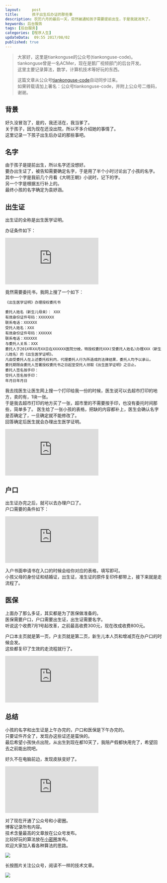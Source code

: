 ```yaml
---  
layout:     post  
title:      孩子出生后办证的那些事
description: 农历六月的最后一天，突然被通知孩子需要提前出生，于是我就消失了。  
keywords: 后台服务  
tags: [后台服务]  
categories: [程序人生]  
updateData:  09:55 2017/08/02
published: true  
---  
```

  
  
>   
> 大家好，这里是tiankonguse的公众号(tiankonguse-code)。    
> tiankonguse曾是一名ACMer，现在是鹅厂视频部门的后台开发。    
> 这里主要记录算法，数学，计算机技术等好玩的东西。   
>      
> 这篇文章从公众号[tiankonguse-code](http://mp.weixin.qq.com/s/Cte5aGAGuwAQ5tmQXTPhGw)自动同步过来。    
> 如果转载请加上署名：公众号tiankonguse-code，并附上公众号二维码，谢谢。  
>   
>    
  

## 背景

好久没冒泡了，是的，我还活在，我当爹了。  
关于孩子，因为现在还没出院，所以不多介绍她的事情了。  
这里记录一下孩子出生后办证的那些事吧。  


## 名字

由于孩子是提前出生，所以名字还没想好。  
要办出生证了，被告知需要确定名字，于是用了半个小时讨论出了小孩的名字。  
其中一个字是我前几个月看《大明王朝》小说时，记下的字。  
另一个字是根据五行补上的。  
最终小孩的名字确定为袁妤涵。  



## 出生证

出生证的全称是出生医学证明。  

办证条件如下：  


![](http://tiankonguse.com/lab/cloudLink/baidupan.php?url=/1915453531/440872460.jpg)



竟然需要委托书，我网上搜了一个如下：  


```
《出生医学证明》办理授权委托书  

委托人姓名（新生儿母亲）： XXX  
有效身份证件号码：XXXXXXX  
联系电话：XXXXXX  
受托人姓名：XXX  
有效身份证件号码：XXXXXX  
联系电话：XXXXXX  
与委托人关系：XXX  
委托人于201X年XX月XX日在XXXXXX医院分娩，特授权委托XXX(受委托人姓名)办理XXX（新生儿姓名）的《出生医学证明》。  
凡由受委托人在上述委托权利内，代理委托人行为所造成的法律结果，委托人均予以承认。  
委托期限自委托人签署授权委托书之日起至受托人领取《出生医学证明》之日止。  
委托人签名按手印：  
受托人签名按手印：  
年月日年月日
```

我去找医生让医生网上搜一个打印给我一份的时候，医生说可以去超市打印的地方，卖的有，1块一张。  
于是我去超市打印的地方买了一张，超市里的不需要按手印，也没有委托时间那些，简单多了。
医生给了一张小孩的表格，把缺的内容都补上，医生会确认名字是否确定了，一旦确定就不能修改了。  
回答确定后医生就会办理出生医学证明。  


![](http://tiankonguse.com/lab/cloudLink/baidupan.php?url=/1915453531/2740731995.jpg)
  
  
## 户口

出生证办完之后，就可以去办理户口了。  
户口需要的条件如下：  


![](http://tiankonguse.com/lab/cloudLink/baidupan.php?url=/1915453531/628422286.jpg)


入户书面申请书在入口的时候会给你对应的表格，填写即可。  
小孩父母的身份证和结婚证，出生证，准生证的原件复印件都带上，接下来就是走流程了。  


## 医保

上面办了那么多证，其实都是为了医保做准备的。  
医保需要户口，户口需要出生证，出生证需要名字。  
听说这个收费7月1号起改革，之前最高收费300元，现在改成收费800元。  

户口本主页就是第一页，户主页就是第二页，新生儿本人页和增减页在办户口的时候会发。  
这些都复印了生效的走流程就行了。  

![](http://tiankonguse.com/lab/cloudLink/baidupan.php?url=/1915453531/2089892762.jpg)


## 总结

小孩的名字和出生证是上午办完的，户口和医保是下午办完的。  
只要证件齐全了，发现办这些证还是蛮快的。  
最后希望小孩快点出院，从出生到现在都10天了，我陪产假都快用完了，希望回去之前能出院吧。  


好久不在电脑前边，发现皮肤变好了。  


![](http://tiankonguse.com/lab/cloudLink/baidupan.php?url=/1915453531/1616206595.jpg)


  
对了现在开通了公众号和小密圈。  
博客记录所有内容。  
技术含量最高的文章放在公众号发布。  
比较好玩的算法放在[小密圈](https://wx.xiaomiquan.com/mweb/views/joingroup/join_group.html?group_id=281548515451&secret=r0krqw9fw0at24vxjxo1uo4k0h4lfe47&extra=d67ce0c25ec91252b3af846a10154c9e9d4cb50c763fee178acd68cd2c2e09ee)发布。  
欢迎大家加入看各种算法的思路。  

![](/images/suanfa_xiaomiquan.jpg)  
  
  
长按图片关注公众号，阅读不一样的技术文章。   
  
![](/images/weixin-50cm.jpg)  
  
  